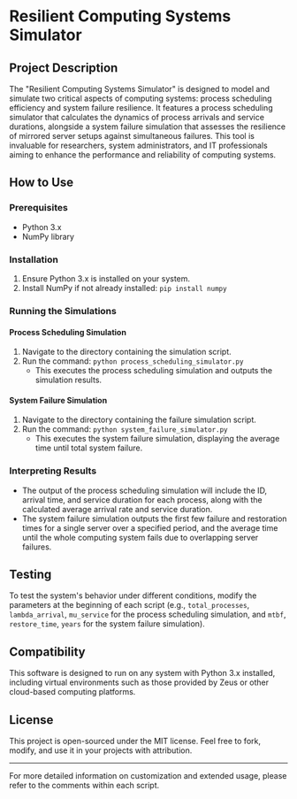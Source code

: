 # Resilient Computing Systems Simulator

## Project Description
The "Resilient Computing Systems Simulator" is designed to model and simulate two critical aspects of computing systems: process scheduling efficiency and system failure resilience. It features a process scheduling simulator that calculates the dynamics of process arrivals and service durations, alongside a system failure simulation that assesses the resilience of mirrored server setups against simultaneous failures. This tool is invaluable for researchers, system administrators, and IT professionals aiming to enhance the performance and reliability of computing systems.

## How to Use

### Prerequisites
- Python 3.x
- NumPy library

### Installation
1. Ensure Python 3.x is installed on your system.
2. Install NumPy if not already installed: `pip install numpy`

### Running the Simulations

#### Process Scheduling Simulation
1. Navigate to the directory containing the simulation script.
2. Run the command: `python process_scheduling_simulator.py`
   - This executes the process scheduling simulation and outputs the simulation results.

#### System Failure Simulation
1. Navigate to the directory containing the failure simulation script.
2. Run the command: `python system_failure_simulator.py`
   - This executes the system failure simulation, displaying the average time until total system failure.

### Interpreting Results
- The output of the process scheduling simulation will include the ID, arrival time, and service duration for each process, along with the calculated average arrival rate and service duration.
- The system failure simulation outputs the first few failure and restoration times for a single server over a specified period, and the average time until the whole computing system fails due to overlapping server failures.

## Testing
To test the system's behavior under different conditions, modify the parameters at the beginning of each script (e.g., `total_processes`, `lambda_arrival`, `mu_service` for the process scheduling simulation, and `mtbf`, `restore_time`, `years` for the system failure simulation).

## Compatibility
This software is designed to run on any system with Python 3.x installed, including virtual environments such as those provided by Zeus or other cloud-based computing platforms.

## License
This project is open-sourced under the MIT license. Feel free to fork, modify, and use it in your projects with attribution.

---

For more detailed information on customization and extended usage, please refer to the comments within each script.
